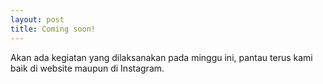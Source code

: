 ```yaml
---
layout: post
title: Coming soon!
---
```


Akan ada kegiatan yang dilaksanakan pada minggu ini, pantau terus kami baik di website maupun di Instagram.





